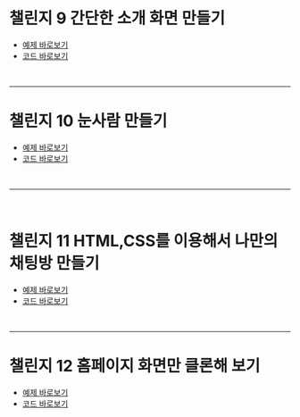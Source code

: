   # 챌린지 9 간단한 소개 화면 만들기  
  - [ 예제 바로보기 ](https://bamjun.github.io/ozcodingschool_be_02_homework/2___HTML_CSS/20240109%20css%20day3/9%20%EA%B0%84%EB%8B%A8%ED%95%9C%20%EC%86%8C%EA%B0%9C%20%ED%99%94%EB%A9%B4%20%EB%A7%8C%EB%93%A4%EA%B8%B0.html)  
  - [ 코드 바로보기 ](https://github.com/bamjun/ozcodingschool_be_02_homework/blob/main/2___HTML_CSS/20240109%20css%20day3/9%20%EA%B0%84%EB%8B%A8%ED%95%9C%20%EC%86%8C%EA%B0%9C%20%ED%99%94%EB%A9%B4%20%EB%A7%8C%EB%93%A4%EA%B8%B0.html)  

  <br>  

  ---  

  # 챌린지 10 눈사람 만들기  
  - [ 예제 바로보기 ](https://bamjun.github.io/ozcodingschool_be_02_homework/2___HTML_CSS/20240109%20css%20day3/10%20%EB%88%88%EC%82%AC%EB%9E%8C%20%EB%A7%8C%EB%93%A4%EA%B8%B0.html)  
  - [ 코드 바로보기 ](https://github.com/bamjun/ozcodingschool_be_02_homework/blob/main/2___HTML_CSS/20240109%20css%20day3/10%20%EB%88%88%EC%82%AC%EB%9E%8C%20%EB%A7%8C%EB%93%A4%EA%B8%B0.html)  

  <br>  

  ---  

<br>  

  # 챌린지 11 HTML,CSS를 이용해서 나만의 채팅방 만들기  
  - [ 예제 바로보기 ](https://bamjun.github.io/ozcodingschool_be_02_homework/2___HTML_CSS/20240109%20css%20day3/11%20HTML%2C%20CSS%EB%A5%BC%20%EC%9D%B4%EC%9A%A9%ED%95%B4%EC%84%9C%20%EB%82%98%EB%A7%8C%EC%9D%98%20%EC%B1%84%ED%8C%85%EB%B0%A9%20%EB%A7%8C%EB%93%A4%EA%B8%B0.html?)  
  - [ 코드 바로보기 ](https://github.com/bamjun/ozcodingschool_be_02_homework/blob/main/2___HTML_CSS/20240109%20css%20day3/11%20HTML%2C%20CSS%EB%A5%BC%20%EC%9D%B4%EC%9A%A9%ED%95%B4%EC%84%9C%20%EB%82%98%EB%A7%8C%EC%9D%98%20%EC%B1%84%ED%8C%85%EB%B0%A9%20%EB%A7%8C%EB%93%A4%EA%B8%B0.html)  

  <br>  

  ---  

  # 챌린지 12 홈페이지 화면만 클론해 보기  
  - [ 예제 바로보기 ](https://bamjun.github.io/tomato_clone/)  
  - [ 코드 바로보기 ](https://github.com/bamjun/tomato_clone)  